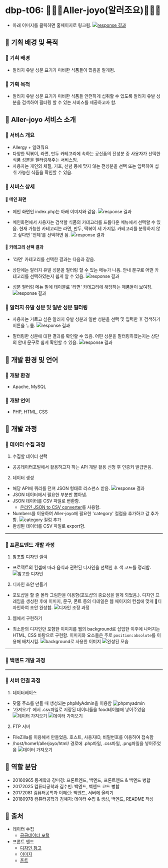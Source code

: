 # dbp-t06: 🍑🥛🥜Aller-joyo(알러조요)🥜🥛🍑
* 아래 이미지를 클릭하면 홈페이지로 링크됨.
[![response 결과](readme_images/service_1.png)](http://allerjoyo.dothome.co.kr/index2.php)

## 🍑 기획 배경 및 목적
### 🥛 기획 배경
* 알러지 유발 성분 표기가 미비한 식품들이 많음을 알게됨.

### 🥛 기획 목적
* 알러지 유발 성분 표기가 미비한 식품들 안전하게 섭취할 수 있도록 알러지 유발 성분을 검색하여 필터링 할 수 있는 서비스를 제공하고자 함.



## 🍑 Aller-joyo 서비스 소개
### 🥛 서비스 개요
* Allergy + 알려줘요
* 다양한 떡볶이, 라면, 만두 카테고리에 속하는 공산품의 전성분 중 사용자가 선택한 식품 성분을 필터링해주는 서비스임.
* 사용자는 개인의 체질, 기호, 신념 등에 맞지 않는 전성분을 선택 또는 입력하여 섭취 가능한 식품을 확인할 수 있음.


### 🥛 서비스 상세
#### 🥜 메인 화면
* 메인 화면인 index.php는 아래 이미지와 같음.
![response 결과](readme_images/service_1.png)

* 메인화면에서 사용자는 검색할 식품의 카테고리를 드롭다운 메뉴에서 선택할 수 있음. 현재 가능한 카테고리는 라면, 만두, 떡볶이 세 가지임. 카테고리를 분류하지 않고 싶다면 '전체'를 선택하면 됨.
![response 결과](readme_images/service_2.png)


#### 🥜 카테고리 선택 결과
* '라면' 카테고리를 선택한 결과는 다음과 같음.
* 상단에는 알러지 유발 성분을 필터링 할 수 있는 메뉴가 나옴. 안내 문구로 어떤 카테고리를 선택하였는지 쉽게 알 수 있음.
![response 결과](readme_images/service_3.png)

* 성분 필터링 메뉴 밑에 테이블로 '라면' 카테고리에 해당하는 제품들이 보여짐.
![response 결과](readme_images/service_4.png)


### 🥜 알러지 유발 성분 및 일반 성분 필터링
* 사용자는 거르고 싶은 알러지 유발 성분과 일반 성분을 선택 및 입력한 후 검색하기 버튼을 누름.
![response 결과](readme_images/service_5.png)

* 필터링한 성분에 대한 결과를 확인할 수 있음. 어떤 성분을 필터링하였는지는 상단의 안내 문구로 쉽게 확인할 수 있음.
![response 결과](readme_images/service_6.png)



## 🍑 개발 환경 및 언어
### 🥛 개발 환경
* Apache, MySQL
### 🥛 개발 언어
* PHP, HTML, CSS



## 🍑 개발 과정
### 🥛 데이터 수집 과정
1. 수집할 데이터 선택
* 공공데이터포털에서 활용하고자 하는 API 개발 활용 신청 후 인증키 발급받음.
2. 데이터 생성
* 해당 API에 쿼리를 던져 JSON 형태로 리스펀스 받음.
![response 결과](readme_images/response.png)
* JSON 데이터에서 필요한 부분만 뽑아냄.
* JSON 데이터를 CSV 파일로 변환함.
  * [온라인 JSON to CSV converter](http://convertcsv.com/json-to-csv.htm)를 사용함.
* Numbers를 이용하여 Aller-joyo에 필요한 'category' 컬럼을 추가하고 값 추가함.
![category 컬럼 추가](readme_images/numbers_category_column.png)
* 완성된 데이터를 CSV 파일로 export함.
--------------------------------------
### 🥛 프론트엔드 개발 과정
1. 참조할 디자인 셀렉  
* 프로젝트의 컨셉에 따라 음식과 관련된 디자인을 선택한 후 색 코드를 정리함.
![참고한 디자인](readme_images/image.png)
2. 디자인 초안 만들기  
* 포토샵을 할 줄 몰라 그림판을 이용함(포토샵의 중요성을 알게 되었음.). 디자인 프레임을 생성한 후에 이미지, 문구, 폰트 등의 디테일은 웹 페이지의 컨셉에 맞게 디자인하여 초안 완성함.
![디자인 조정 과정](readme_images/image_1.png)
3. 웹에서 구현하기  
* 최소한의 디자인만 포함한 이미지를 웹의 background로 삽입한 이후에 나머지는 HTML, CSS 바탕으로 구현함. 이미지와 요소들은 주로 `position:absolute`를 이용해 배치시킴.
![background로 사용한 이미지](readme_images/image_2.png)
![완성된 모습](readme_images/image_3.png)
--------------------------------------
### 🥛 백엔드 개발 과정
--------------------------------------
### 🥛 서버 연결 과정
1. 데이터베이스
* 닷홈 주소를 만들 때 생성되는 phpMyAdmin을 이용함
![phpmyadmin](readme_images/server_phpmyadmin.PNG)
* '가져오기' 에서 .csv파일로 저장된 데이터들을 food테이블에 넣어주었음
![데이터 가져오기](readme_images/server_load_data.PNG)
![데이터 가져오기](readme_images/server_database.PNG)
2. FTP 서버
* FileZilla를 이용해서 만들었음.  호스트, 사용자ID, 비밀번호를 이용하여 접속함
* /host/home1/allerjoyo/html/ 경로에 .php파일, .css파일, .png파일을 넣어주었음
![데이터 가져오기](readme_images/server_ftp.PNG)


## 🍑 역할 분담
* 20160965 통계학과 강미경: 프론트엔드, 백엔드, 프론트엔드 & 백엔드 병합
* 20172025 컴퓨터공학과 김수빈: 백엔드, 백엔드 코드 병합
* 20172081 컴퓨터공학과 이혜린: 백엔드, 서버에 올리기
* 20180978 컴퓨터공학과 김혜지: 데이터 수집 & 생성, 백엔드, README 작성



## 🍑 출처
* 데이터 수집
  * [공공데이터 포털](https://data.go.kr/tcs/dss/selectApiDataDetailView.do?publicDataPk=15033303)
* 프론트 엔드
  * [디자인 참고](https://www.behance.net/gallery/105457801/Website-for-peanut-paste-shop-Landing-page?tracking_source=search_projects_appreciations%7Cfood)
  * [이미지](http://pngimg.com)
  * [폰트](http://blog.naver.com/PostView.nhn?blogId=yangwonder&logNo=221934305968&categoryNo=0&parentCategoryNo=34&viewDate=&currentPage=1&postListTopCurrentPage=1&from=search)
